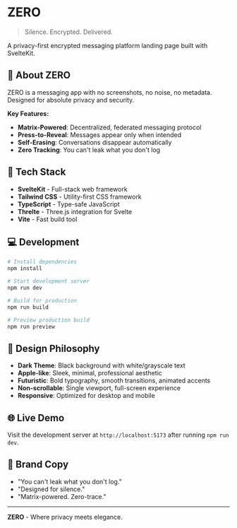 # ZERO

> Silence. Encrypted. Delivered.

A privacy-first encrypted messaging platform landing page built with SvelteKit.

## 🎯 **About ZERO**

ZERO is a messaging app with no screenshots, no noise, no metadata. Designed for absolute privacy and security.

**Key Features:**
- **Matrix-Powered**: Decentralized, federated messaging protocol
- **Press-to-Reveal**: Messages appear only when intended
- **Self-Erasing**: Conversations disappear automatically  
- **Zero Tracking**: You can't leak what you don't log

## 🚀 **Tech Stack**

- **SvelteKit** - Full-stack web framework
- **Tailwind CSS** - Utility-first CSS framework
- **TypeScript** - Type-safe JavaScript
- **Threlte** - Three.js integration for Svelte
- **Vite** - Fast build tool

## 💻 **Development**

```bash
# Install dependencies
npm install

# Start development server
npm run dev

# Build for production
npm run build

# Preview production build
npm run preview
```

## 🎨 **Design Philosophy**

- **Dark Theme**: Black background with white/grayscale text
- **Apple-like**: Sleek, minimal, professional aesthetic
- **Futuristic**: Bold typography, smooth transitions, animated accents
- **Non-scrollable**: Single viewport, full-screen experience
- **Responsive**: Optimized for desktop and mobile

## 🌐 **Live Demo**

Visit the development server at `http://localhost:5173` after running `npm run dev`.

## 📱 **Brand Copy**

- "You can't leak what you don't log."
- "Designed for silence."
- "Matrix-powered. Zero-trace."

---

**ZERO** - Where privacy meets elegance.
